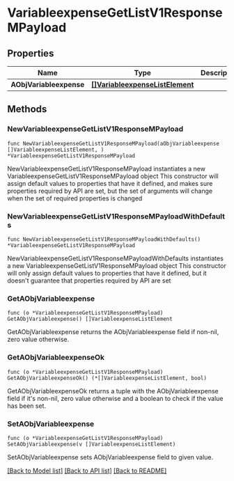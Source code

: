 # VariableexpenseGetListV1ResponseMPayload

## Properties

Name | Type | Description | Notes
------------ | ------------- | ------------- | -------------
**AObjVariableexpense** | [**[]VariableexpenseListElement**](VariableexpenseListElement.md) |  | 

## Methods

### NewVariableexpenseGetListV1ResponseMPayload

`func NewVariableexpenseGetListV1ResponseMPayload(aObjVariableexpense []VariableexpenseListElement, ) *VariableexpenseGetListV1ResponseMPayload`

NewVariableexpenseGetListV1ResponseMPayload instantiates a new VariableexpenseGetListV1ResponseMPayload object
This constructor will assign default values to properties that have it defined,
and makes sure properties required by API are set, but the set of arguments
will change when the set of required properties is changed

### NewVariableexpenseGetListV1ResponseMPayloadWithDefaults

`func NewVariableexpenseGetListV1ResponseMPayloadWithDefaults() *VariableexpenseGetListV1ResponseMPayload`

NewVariableexpenseGetListV1ResponseMPayloadWithDefaults instantiates a new VariableexpenseGetListV1ResponseMPayload object
This constructor will only assign default values to properties that have it defined,
but it doesn't guarantee that properties required by API are set

### GetAObjVariableexpense

`func (o *VariableexpenseGetListV1ResponseMPayload) GetAObjVariableexpense() []VariableexpenseListElement`

GetAObjVariableexpense returns the AObjVariableexpense field if non-nil, zero value otherwise.

### GetAObjVariableexpenseOk

`func (o *VariableexpenseGetListV1ResponseMPayload) GetAObjVariableexpenseOk() (*[]VariableexpenseListElement, bool)`

GetAObjVariableexpenseOk returns a tuple with the AObjVariableexpense field if it's non-nil, zero value otherwise
and a boolean to check if the value has been set.

### SetAObjVariableexpense

`func (o *VariableexpenseGetListV1ResponseMPayload) SetAObjVariableexpense(v []VariableexpenseListElement)`

SetAObjVariableexpense sets AObjVariableexpense field to given value.



[[Back to Model list]](../README.md#documentation-for-models) [[Back to API list]](../README.md#documentation-for-api-endpoints) [[Back to README]](../README.md)


